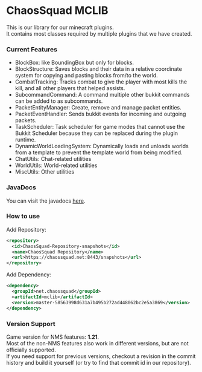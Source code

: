 # ChaosSquad MCLIB
This is our library for our minecraft plugins.  
It contains most classes required by multiple plugins that we have created.
### Current Features
- BlockBox: like BoundingBox but only for blocks.
- BlockStructure: Saves blocks and their data in a relative coordinate system for copying and pasting blocks from/to the world.
- CombatTracking: Tracks combat to give the player with most kills the kill, and all other players that helped assists.
- SubcommandCommand: A command multiple other bukkit commands can be added to as subcommands.
- PacketEntityManager: Create, remove and manage packet entities.
- PacketEventHandler: Sends bukkit events for incoming and outgoing packets.
- TaskScheduler: Task scheduler for game modes that cannot use the Bukkit Scheduler because they can be replaced during the plugin runtime.
- DynamicWorldLoadingSystem: Dynamically loads and unloads worlds from a template to prevent the template world from being modified.
- ChatUtils: Chat-related utilities
- WorldUtils: World-related utilities
- MiscUtils: Other utilities
### JavaDocs
You can visit the javadocs [here](https://chaossquad.github.io/mclib).
### How to use
Add Repository:
```xml
<repository>
  <id>ChaosSquad-Repository-snapshots</id>
  <name>ChaosSquad Repository</name>
  <url>https://chaossquad.net:8443/snapshots</url>
</repository>
```

Add Dependency:
```xml
<dependency>
  <groupId>net.chaossquad</groupId>
  <artifactId>mclib</artifactId>
  <version>master-58563998d631a7b495b272ad448062bc2e5a3869</version>
</dependency>
```
### Version Support
Game version for NMS features: **1.21**.  
Most of the non-NMS features also work in different versions, but are not officially supported.  
If you need support for previous versions, checkout a revision in the commit history and build it yourself (or try to find that commit id in our repository).
